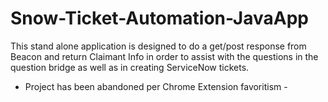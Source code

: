 # Snow-Ticket-Automation-JavaApp
This stand alone application is designed to do a get/post response from Beacon and return Claimant Info in order to assist with the questions in the question bridge as well as in creating ServiceNow tickets.  

- Project has been abandoned per Chrome Extension favoritism - 
